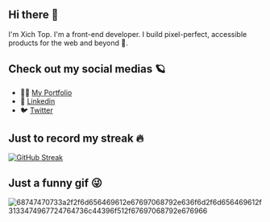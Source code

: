 ## Hi there 👋
I'm Xich Top. I'm a front-end developer. I build pixel-perfect, accessible products for the web and beyond 🚀.

## Check out my social medias 🪐
* 👩‍💻 [My Portfolio](https://xichtop.com/)
* 🔗 [Linkedin](https://www.linkedin.com/in/xichtop/)
*  🐦 [Twitter](https://x.com/xichtop)

## Just to record my streak 🔥
[![GitHub Streak](https://streak-stats.demolab.com/?user=xichtop)](https://git.io/streak-stats)

## Just a funny gif 😜
![68747470733a2f2f6d656469612e67697068792e636f6d2f6d656469612f3133474967724764736c44396f512f67697068792e676966](https://github.com/user-attachments/assets/12a68c2d-a4c5-4be9-a830-53c4874e5225)
